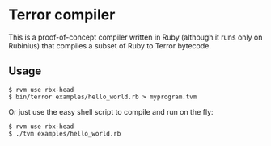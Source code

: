 # Terror compiler

This is a proof-of-concept compiler written in Ruby (although it runs only on
Rubinius) that compiles a subset of Ruby to Terror bytecode.

## Usage

    $ rvm use rbx-head
    $ bin/terror examples/hello_world.rb > myprogram.tvm

Or just use the easy shell script to compile and run on the fly:

    $ rvm use rbx-head
    $ ./tvm examples/hello_world.rb